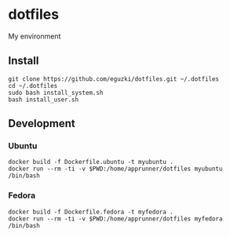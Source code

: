 # dotfiles

My environment

## Install

```
git clone https://github.com/eguzki/dotfiles.git ~/.dotfiles
cd ~/.dotfiles
sudo bash install_system.sh
bash install_user.sh
```

## Development

### Ubuntu

```
docker build -f Dockerfile.ubuntu -t myubuntu .
docker run --rm -ti -v $PWD:/home/apprunner/dotfiles myubuntu /bin/bash
```

### Fedora

```
docker build -f Dockerfile.fedora -t myfedora .
docker run --rm -ti -v $PWD:/home/apprunner/dotfiles myfedora /bin/bash
```
